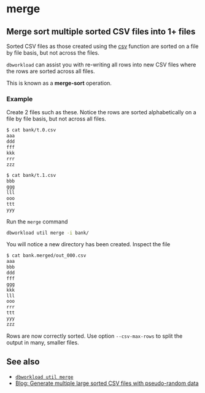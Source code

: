 # merge

## Merge sort multiple sorted CSV files into 1+ files

Sorted CSV files as those created using the [csv](csv.md) function are sorted on a file by file basis, but not across the files.

`dbworkload` can assist you with re-writing all rows into new CSV files where the rows are sorted across all files.

This is known as a **merge-sort** operation.

### Example

Create 2 files such as these.
Notice the rows are sorted alphabetically on a file by file basis, but not across all files.

```bash
$ cat bank/t.0.csv 
aaa
ddd
fff
kkk
rrr
zzz

$ cat bank/t.1.csv 
bbb
ggg
lll
ooo
ttt
yyy
```

Run the `merge` command

```bash
dbworkload util merge -i bank/
```

You will notice a new directory has been created. Inspect the file

```bash
$ cat bank.merged/out_000.csv 
aaa
bbb
ddd
fff
ggg
kkk
lll
ooo
rrr
ttt
yyy
zzz
```

Rows are now correctly sorted. Use option `--csv-max-rows` to split the output in many, smaller files.

## See also

- [`dbworkload util merge`](../cli.md#dbworkload-util-merge)
- <a href="https://dev.to/cockroachlabs/generate-multiple-large-sorted-csv-files-with-pseudo-random-data-1jo4" target="_blank">Blog: Generate multiple large sorted CSV files with pseudo-random data</a>
